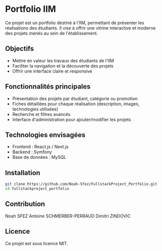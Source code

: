 # Portfolio IIM

Ce projet est un portfolio destiné à l'IIM, permettant de présenter les réalisations des étudiants. Il vise à offrir une vitrine interactive et moderne des projets menés au sein de l'établissement.

## Objectifs

- Mettre en valeur les travaux des étudiants de l'IIM
- Faciliter la navigation et la découverte des projets
- Offrir une interface claire et responsive

## Fonctionnalités principales

- Présentation des projets par étudiant, catégorie ou promotion
- Fiches détaillées pour chaque réalisation (description, images, technologies utilisées)
- Recherche et filtres avancés
- Interface d'administration pour ajouter/modifier les projets

## Technologies envisagées

- Frontend : React.js / Next.js
- Backend : Symfony
- Base de données : MySQL

## Installation

```bash
git clone https://github.com/Noah-Sfez/FullstackProject_Portfolio.git
cd fullstackproject_portfolio
```

## Contribution

Noah SFEZ
Antoine SCHMERBER-PERRAUD
Dimitri ZINDOVIC

## Licence

Ce projet est sous licence MIT.
